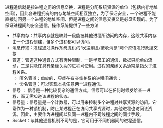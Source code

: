 进程通信就是指进程之间的信息交换，进程是分配系统资源的单位（包括内存地址空间），因此各进程拥有的内存地址空间相互独立，为了保证安全，一个进程不能直接访问另一个进程的地址空间，但是进程之间的信息交换又是必须实现的。为了保证进程间的安全通信，操作系统提供了一些方法

- 共享内存：共享内存就是映射一段能被其他进程所访问的内存，这段共享内存由一个进程创建，但多个进程都可以访问。
- 消息传递：进程通过操作系统提供的“发送消息/接收消息”两个原语进行数据交换
- 管道：管道这种通讯方式有两种限制，一是半双工的通信，数据只能单向流动，二是只能在具有亲缘关系的进程间使用。进程的亲缘关系通常是指父子进程关系。
  - 匿名管道：单向的，只能在有亲缘关系的进程间通信；
  - 命名管道：可以实现本机任意两个进程通信。
- 信号 ： 信号是一种比较复杂的通信方式，信号可以在任何时候发给某一进程，而无需知道该进程的状态。
- 信号量：信号量是一个计数器，可以用来控制多个进程对共享资源的访问。它常作为一种锁机制，防止某进程正在访问共享资源时，其他进程也访问该资源。因此，主要作为进程间以及同一进程内不同线程之间的同步手段。
- Socket：与其他通信机制不同的是，它可用于不同机器间的进程通信。
